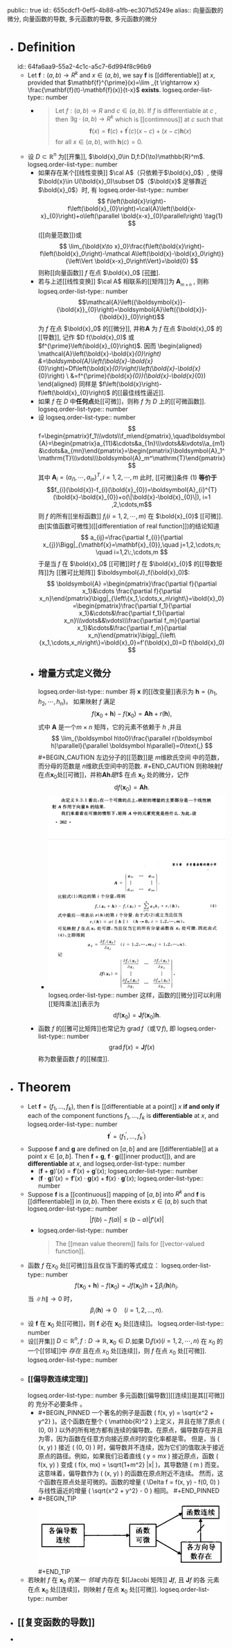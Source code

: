 public:: true
id:: 655cdcf1-0ef5-4b88-a1fb-ec3071d5249e
alias:: 向量函数的微分, 向量函数的导数, 多元函数的导数, 多元函数的微分

- # Definition
  id:: 64fa6aa9-55a2-4c1c-a5c7-6d994f8c96b9
	- Let $\mathbf{f}:(a, b) \rightarrow R^{k}$ and $x \in(a, b)$, we say $\mathbf{f}$ is [[differentiable]] at $x$, provided that $\mathbf{f}^{\prime}(x)=\lim _{t \rightarrow x} \frac{\mathbf{f}(t)-\mathbf{f}(x)}{t-x}$ **exists**.
	  logseq.order-list-type:: number
		- >Let $f:(a, b) \rightarrow R$ and $c \in(a, b)$.
		  If $f$ is differentiable at $c$ , then  $\exists \mathrm{g} \cdot(a, b) \rightarrow R^{k}$ which is [[contimnous]] at  $c$  such that
		  $$\mathbf{f}(x)=\mathbf{f}(c)+\mathbf{f}^{\prime}(c)(x-c)+(x-c) \mathbf{h}(x)$$
		  for all $x \in(a, b)$, with $\mathbf{h}(c)=0$.
	- 设 $D\subset\mathbb{R}^{n}$ 为[[开集]], $\bold{x}_0\in D,f:D{\to}\mathbb{R}^m$. 
	  logseq.order-list-type:: number
		- 如果存在某个[[线性变换]] $\cal A$（只依赖于$\bold{x}_0$）, 使得 $\bold{x}\in U(\bold{x}_0)\subset D$（$\bold{x}$ 足够靠近 $\bold{x}_0$）时, 有
		  logseq.order-list-type:: number
		  $$
		  f\left(\bold{x}\right)-f\left(\bold{x}_{0}\right)=\cal{A}\left(\bold{x-x}_{0}\right)+o\left(\parallel \bold{x-x}_{0}\parallel\right) \tag{1}
		  $$
		  ([[向量范数]])或
		  $$
		  \lim_{\bold{x\to x}_0}\frac{f\left(\bold{x}\right)-f\left(\bold{x}_0\right)-\mathcal A\left(\bold{x}-\bold{x}_0\right)}{\left\Vert \bold{x-x}_0\right\Vert}=\bold{0}
		  $$
		  则称[[向量函数]] $f$ 在点 $\bold{x}_0$ [[可微]](或[[可导]]).
		- 若与上述[[线性变换]] $\cal A$ 相联系的[[矩阵]]为 $\boldsymbol{A}_{_{m\times n}}$ , 则称 
		  logseq.order-list-type:: number
		  $$\mathcal{A}\left({\boldsymbol{x}}-{\bold{x}}_{0}\right)=\boldsymbol{A}\left({\bold{x}}-{\bold{x}}_{0}\right)$$ 
		  为 $f$ 在点 $\bold{x}_0$ 的[[微分]], 并称$\boldsymbol{A}$ 为 $f$ 在点 $\bold{x}_0$ 的[[导数]], 记作 $D f(\bold{x}_0)$ 或 $f^{\prime}\left(\bold{x}_{0}\right)$. 
		  因而
		  \begin{aligned}
		  \mathcal{A}\left(\bold{x}-\bold{x}_{0}\right) &=\boldsymbol{A}\left(\bold{x}-\bold{x}_{0}\right)=Df\left(\bold{x}_{0}\right)\left(\bold{x}-\bold{x}_{0}\right) \\
		  &=f^{\prime}(\bold{x}_{0})(\bold{x}-\bold{x}_{0})
		  \end{aligned}
		  同样是 $f\left(\bold{x}\right)-f\left(\bold{x}_{0}\right)$ 的[[最佳线性逼近]].
		- 如果 $f$ 在 $D$ 中**任何点**处[[可微]]，则称 $f$ 为 $D$ 上的[[可微函数]]. 
		  logseq.order-list-type:: number
		- 设
		  logseq.order-list-type:: number
		  $$
		  f=\begin{pmatrix}f_1\\\vdots\\f_m\end{pmatrix},\quad\boldsymbol{A}=\begin{pmatrix}a_{11}&\cdots&a_{1n}\\\vdots&&\vdots\\a_{m1}&\cdots&a_{mn}\end{pmatrix}=\begin{pmatrix}\boldsymbol{A}_1^\mathrm{T}\\\vdots\\\boldsymbol{A}_m^\mathrm{T}\end{pmatrix}
		  $$
		  其中 $\boldsymbol{A}_{i}=(a_{i1},\cdots,a_{in})^{T},i=1,2,\cdots,m$ 此时, [[可微]]条件 $(1)$ **等价于**
		  $$f_{i}(\bold{x})-f_{i}(\bold{x}_{0})=\boldsymbol{A}_{i}^{T}(\bold{x}-\bold{x}_{0})+o(\|\bold{x}-\bold{x}_{0}\|), i=1 ,2,\cdots,m$$
		  则 $f$ 的所有[[坐标函数]] $f_{i}(i=1,2,\cdots,m)$ 在 $\bold{x}_{0}$ [[可微]]. 由[实值函数可微性]([[differentiation of real function]])的结论知道
		  $$
		  a_{ij}=\frac{\partial f_{i}}{\partial x_{j}}\Bigg|_{\mathbf{x}=\mathbf{x}_{0}},\quad j=1,2,\cdots,n; \quad i=1,2\:,\cdots,m
		  $$
		  于是当 $f$ 在 $\bold{x}_0$ [[可微]]时 $f$ 在 $\bold{x}_{0}$ 的[[导数矩阵]]为 [[雅可比矩阵]] $\boldsymbol{J}_f(\bold{x}_0)$:
		  $$
		  \boldsymbol{A}
		  =\begin{pmatrix}\frac{\partial f}{\partial x_1}&\cdots \frac{\partial f}{\partial x_n}\end{pmatrix}\bigg|_{\left\{x_1,\cdots,x_n\right\}=\bold{x}_0}
		  =\begin{pmatrix}\frac{\partial f_1}{\partial x_1}&\cdots&\frac{\partial f_1}{\partial x_n}\\\vdots&&\vdots\\\frac{\partial f_m}{\partial x_1}&\cdots&\frac{\partial f_m}{\partial x_n}\end{pmatrix}\bigg|_{\left\{x_1,\cdots,x_n\right\}=\bold{x}_0}=f'(\bold{x}_0)=D f(\bold{x}_0)
		  $$
		- ## 增量方式定义微分
		  logseq.order-list-type:: number
		  将 $\boldsymbol x$ 的[[改变量]]表示为 $\boldsymbol h=\{h_1, h_2,\cdots, h_n\}$。
		  如果映射 $f$ 满足
		  $$
		  f(\boldsymbol x_0+\boldsymbol h)-f(\boldsymbol x_0)=\boldsymbol A\boldsymbol h+r(\boldsymbol h),
		  $$
		  式中 $\boldsymbol A$ 是一个$m\times n$ 矩阵，它的元素不依赖于 $h$ ,并且
		  $$
		  \lim_{\boldsymbol h\to0}\frac{\parallel r(\boldsymbol h)\parallel}{\parallel \boldsymbol 
		   h\parallel}=0\text{,}
		  $$
		  #+BEGIN_CAUTION
		  左边分子的[[范数]]是 $m$维欧氏空间 中的范数，而分母的范数是 $n$维欧氏空间中的范数.
		  #+END_CAUTION 
		  则称映射$f$在点$\boldsymbol x_{0}$处[[可微]]，并称$\boldsymbol{Ah} 是$f$ 在点 $\boldsymbol  x_{0}$ 处的微分，记作
		  $$\mathrm{d}f(\boldsymbol x_0) = \boldsymbol{Ah}.$$
			- ![image.png](../assets/image_1700941158801_0.png)
			  logseq.order-list-type:: number
			  这样，函数的[[微分]]可以利用[[矩阵乘法]]表示为
			  $$\mathrm{d}f(\boldsymbol x_0) = \boldsymbol Jf(\boldsymbol x_0)\boldsymbol h.$$
		- 函数 $f$ 的[[雅可比矩阵]]也常记为 $\operatorname{grad}f$（或$\nabla f)$, 即
		  logseq.order-list-type:: number
		  $$\operatorname{grad} f(x) = \boldsymbol J f(x)$$
		  称为数量函数 $f$ 的[[梯度]].
- # Theorem
	- Let $\mathbf{f}=\left(f_{1}, \ldots, f_{k}\right)$, then $\mathbf{f}$ is [[differentiable at a point]]  $x$  **if and only if** each of the component functions  $f_{1}, \ldots, f_{k}$ is **differentiable** at $x$, and
	  logseq.order-list-type:: number
	  $$\mathbf{f}^{\prime}=\left(f_{1}^{\prime}, \ldots, f_{k}^{\prime}\right)$$
	- Suppose $\mathbf{f}$ and $\mathbf{g}$ are defined on $[a, b]$ and are [[differentiable]] at a point $x\in [a, b]$. Then $\mathbf{f}+ \mathbf{g}$, $\mathbf{f}\cdot\mathbf{g}$([[inner product]]), and are **differentiable** at $x$, and
	  logseq.order-list-type:: number
		- $(\mathbf{f} + \mathbf{g})'(x) = \mathbf{f}'(x) + \mathbf{g}'(x)$;
		  logseq.order-list-type:: number
		- $(\mathbf{f}\cdot\mathbf{g})'(x) = \mathbf{f}'(x)\cdot\mathbf{g}(x) + \mathbf{f}(x)\cdot\mathbf{g}'(x)$;
		  logseq.order-list-type:: number
	- Suppose $\mathbf{f}$ is a [[continuous]] mapping of $[a, b]$ into $R^k$ and $\mathbf{f}$ is [[differentiable]] in $(a, b)$. Then there exists $x\in(a, b)$ such that 
	  logseq.order-list-type:: number
	  $$|f(b) - f(a)|\le (b - a)|f'(x)|$$
		- logseq.order-list-type:: number
		  >The [[mean value theorem]] fails for [[vector-valued function]].
	- 函数 $f$ 在$x_{0}$ 处[[可微]]当且仅当下面的等式成立：
	  logseq.order-list-type:: number
	  $$f(\boldsymbol x_0+\boldsymbol h)-f(\boldsymbol x_0)=Jf(\boldsymbol x_0)h+\sum\beta_i(\boldsymbol h)h_i.$$
	  当 $\|h\|\to0$ 时，
	  $$\beta_{i}(\boldsymbol{h})\to0\quad(i=1,2,...,n).$$
	- 设 $\boldsymbol f$ 在 $\boldsymbol x_0$ 处[[可微]]，则 $\boldsymbol f$  必在 $\boldsymbol x_0$ 处[[连续]]。
	  logseq.order-list-type:: number
	- 设[[开集]] $D\subset\mathbb{R}^n,f{:}D\to\mathbb{R}, \boldsymbol x_0\in D$.如果 $\mathrm{D}_if(x)(i=1,2,\cdots,n)$ 在 $x_0$ 的一个[[邻域]]中 *存在* 且在点 $x_{0}$ 处[[连续]]，则 $f$ 在点 $x_{0}$ 处[[可微]].
	  logseq.order-list-type:: number
	- ### [[偏导数连续定理]]
	  logseq.order-list-type:: number
	  多元函数[[偏导数]][[连续]]是其[[可微]]的 充分不必要条件 。
		- #+BEGIN_PINNED
		  一个著名的例子是函数 \( f(x, y) = \sqrt{x^2 + y^2} \)。这个函数在整个 \( \mathbb{R}^2 \) 上定义，并且在除了原点 \( (0, 0) \) 以外的所有地方都有连续的偏导数。在原点，偏导数存在并且为零，因为函数在任意方向接近原点时的变化率都是零。
		  但是，当 \( (x, y) \) 接近 \( (0, 0) \) 时，偏导数并不连续，因为它们的值取决于接近原点的路径。例如，如果我们沿着直线 \( y = mx \) 接近原点，函数 \( f(x, y) \) 变成 \( f(x, mx) = \sqrt{1+m^2} |x| \)，其导数随 \( m \) 而变。这意味着，偏导数作为 \( (x, y) \) 的函数在原点附近不连续。
		  然而，这个函数在原点处是可微的。函数的增量 \( \Delta f = f(x, y) - f(0, 0) \) 与线性逼近的增量 \( \sqrt{x^2 + y^2} - 0 \) 相同。
		  #+END_PINNED
		- #+BEGIN_TIP
		  ![image.png](../assets/image_1700938646783_0.png)
		  #+END_TIP
	- 若映射 $f$ 在 $\boldsymbol x_{0}$ 的某一 *邻域* 内存在 $[[Jacobi 矩阵]] $\boldsymbol Jf$, 且 $\boldsymbol Jf$ 的各 元素 在点 $\boldsymbol x_{0}$ 处[[连续]]，则映射 $f$ 在点 $\boldsymbol x_{0}$ 处[[可微]].
	  logseq.order-list-type:: number
- ## [[复变函数的导数]]
-